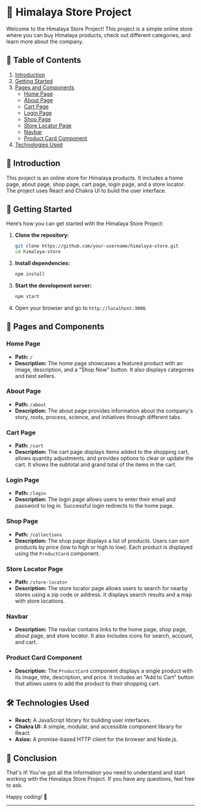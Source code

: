 
# 🌿 Himalaya Store Project

Welcome to the Himalaya Store Project! This project is a simple online store where you can buy Himalaya products, check out different categories, and learn more about the company.

## 📖 Table of Contents

1. [Introduction](#introduction)
2. [Getting Started](#getting-started)
3. [Pages and Components](#pages-and-components)
    - [Home Page](#home-page)
    - [About Page](#about-page)
    - [Cart Page](#cart-page)
    - [Login Page](#login-page)
    - [Shop Page](#shop-page)
    - [Store Locator Page](#store-locator-page)
    - [Navbar](#navbar)
    - [Product Card Component](#product-card-component)
4. [Technologies Used](#technologies-used)

## 📜 Introduction

This project is an online store for Himalaya products. It includes a home page, about page, shop page, cart page, login page, and a store locator. The project uses React and Chakra UI to build the user interface.

## 🚀 Getting Started

Here’s how you can get started with the Himalaya Store Project:

1. **Clone the repository:**
   ```bash
   git clone https://github.com/your-username/himalaya-store.git
   cd himalaya-store
   ```

2. **Install dependencies:**
   ```bash
   npm install
   ```

3. **Start the development server:**
   ```bash
   npm start
   ```

4. Open your browser and go to `http://localhost:3000`.

## 📄 Pages and Components

### Home Page

- **Path:** `/`
- **Description:** The home page showcases a featured product with an image, description, and a "Shop Now" button. It also displays categories and best sellers.

### About Page

- **Path:** `/about`
- **Description:** The about page provides information about the company's story, roots, process, science, and initiatives through different tabs.

### Cart Page

- **Path:** `/cart`
- **Description:** The cart page displays items added to the shopping cart, allows quantity adjustments, and provides options to clear or update the cart. It shows the subtotal and grand total of the items in the cart.

### Login Page

- **Path:** `/login`
- **Description:** The login page allows users to enter their email and password to log in. Successful login redirects to the home page.

### Shop Page

- **Path:** `/collections`
- **Description:** The shop page displays a list of products. Users can sort products by price (low to high or high to low). Each product is displayed using the `ProductCard` component.

### Store Locator Page

- **Path:** `/store-locator`
- **Description:** The store locator page allows users to search for nearby stores using a zip code or address. It displays search results and a map with store locations.

### Navbar

- **Description:** The navbar contains links to the home page, shop page, about page, and store locator. It also includes icons for search, account, and cart.

### Product Card Component

- **Description:** The `ProductCard` component displays a single product with its image, title, description, and price. It includes an "Add to Cart" button that allows users to add the product to their shopping cart.

## 🛠️ Technologies Used

- **React:** A JavaScript library for building user interfaces.
- **Chakra UI:** A simple, modular, and accessible component library for React.
- **Axios:** A promise-based HTTP client for the browser and Node.js.

## 🎉 Conclusion

That's it! You've got all the information you need to understand and start working with the Himalaya Store Project. If you have any questions, feel free to ask.

Happy coding! 🌟

---
